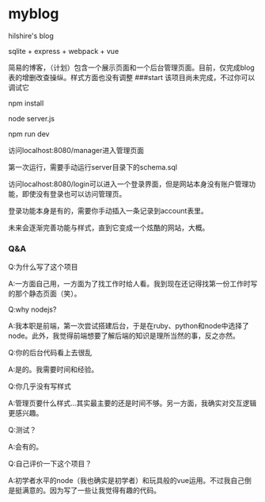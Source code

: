 # myblog

hilshire's blog

sqlite + express + webpack + vue

简易的博客，（计划）包含一个展示页面和一个后台管理页面。目前，仅完成blog表的增删改查操纵。样式方面也没有调整
###start
该项目尚未完成，不过你可以调试它

npm install

node server.js

npm run dev

访问localhost:8080/manager进入管理页面

第一次运行，需要手动运行server目录下的schema.sql

访问localhost:8080/login可以进入一个登录界面，但是网站本身没有账户管理功能，即使没有登录也可以访问管理页。

登录功能本身是有的，需要你手动插入一条记录到account表里。

未来会逐渐完善功能与样式，直到它变成一个炫酷的网站，大概。
### Q&A
Q:为什么写了这个项目

A:一方面自己用，一方面为了找工作时给人看。我到现在还记得找第一份工作时写的那个静态页面（笑）。

Q:why nodejs?

A:我本职是前端，第一次尝试搭建后台，于是在ruby、python和node中选择了node。此外，我觉得前端想要了解后端的知识是理所当然的事，反之亦然。

Q:你的后台代码看上去很乱

A:是的。我需要时间和经验。

Q:你几乎没有写样式

A:管理页要什么样式...其实最主要的还是时间不够。另一方面，我确实对交互逻辑更感兴趣。

Q:测试？

A:会有的。

Q:自己评价一下这个项目？

A:初学者水平的node（我也确实是初学者）和玩具般的vue运用。不过我自己倒是挺满意的。因为写了一些让我觉得有趣的代码。
